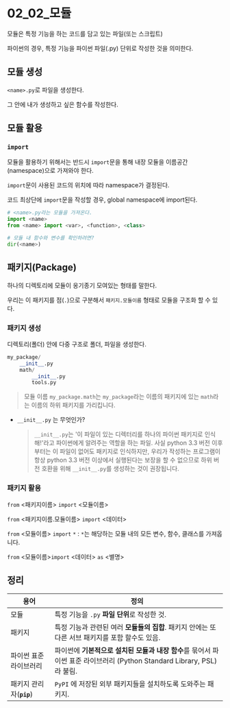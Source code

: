 # 02_02_모듈

모듈은 특정 기능을 하는 코드를 담고 있는 파일(또는 스크립트)

파이썬의 경우, 특정 기능을 파이썬 파일(.py) 단위로 작성한 것을 의미한다.



## 모듈 생성

`<name>.py`로 파일을 생성한다.

그 안에 내가 생성하고 싶은 함수를 작성한다.



## 모듈 활용

### `import`

모듈을 활용하기 위해서는 반드시 `import`문을 통해 내장 모듈을 이름공간(namespace)으로 가져와야 한다.

`import`문이 사용된 코드의 위치에 따라 namespace가 결정된다.

코드 최상단에 `import`문을 작성할 경우, global namespace에 import된다. 

```python
# <name>.py라는 모듈을 가져온다.
import <name>
from <name> import <var>, <function>, <class>

# 모듈 내 함수와 변수를 확인하려면?
dir(<name>)
```



## 패키지(Package)

하나의 디렉토리에 모듈이 옹기종기 모여있는 형태를 말한다.

우리는 이 패키지를 점(`.`)으로 구분해서 `패키지.모듈이름` 형태로 모듈을 구조화 할 수 있다.



### 패키지 생성

디렉토리(폴더) 안에 다중 구조로 폴더, 파일을 생성한다. 

```python
my_package/
    __init__.py
    math/
        __init__.py
        tools.py  
```

> 모듈 이름 `my_package.math`는 `my_package`라는 이름의 패키지에 있는 `math`라는 이름의 하위 패키지를 가리킵니다.

- `__init__.py` 는 무엇인가?

  > `__init__.py`는 '이 파일이 있는 디렉터리를 하나의 파이썬 패키지로 인식해!'라고 파이썬에게 알려주는 역할을 하는 파일. 사실 python 3.3 버전 이후부터는 이 파일이 없어도 패키지로 인식하지만, 우리가 작성하는 프로그램이 항상 python 3.3 버전 이상에서 실행된다는 보장을 할 수 없으므로 하위 버전 호환을 위해 `__init__.py`를 생성하는 것이 권장됩니다.



### 패키지 활용

`from` <패키지이름> `import` <모듈이름>

`from` <패키지이름.모듈이름> `import` <데이터>

`from` <모듈이름> `import` `*` : `*`는 해당하는 모듈 내의 모든 변수, 함수, 클래스를 가져옵니다.

`from` <모듈이름>`import` <데이터> `as` <별명>



## 정리

| 용어                     | 정의                                                         |
| ------------------------ | ------------------------------------------------------------ |
| 모듈                     | 특정 기능을 `.py` **파일 단위**로 작성한 것.                 |
| 패키지                   | 특정 기능과 관련된 여러 **모듈들의 집합**. 패키지 안에는 또다른 서브 패키지를 포함 할수도 있음. |
| 파이썬 표준 라이브러리   | 파이썬에 **기본적으로 설치된 모듈과 내장 함수**를 묶어서 파이썬 표준 라이브러리 (Python Standard Library, PSL) 라 불림. |
| 패키지 관리자(**`pip`**) | `PyPI` 에 저장된 외부 패키지들을 설치하도록 도와주는 패키지. |

